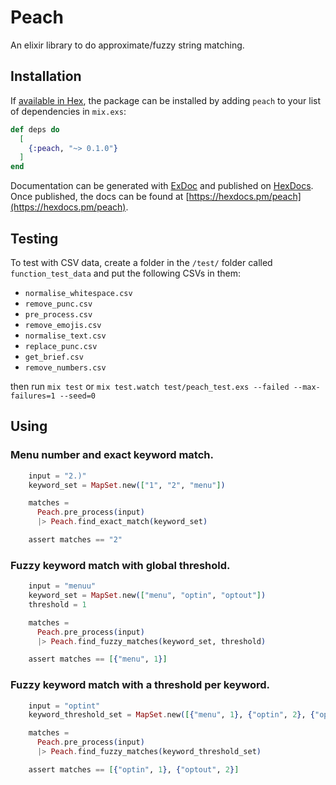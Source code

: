 # Peach

An elixir library to do approximate/fuzzy string matching.

## Installation

If [available in Hex](https://hex.pm/docs/publish), the package can be installed
by adding `peach` to your list of dependencies in `mix.exs`:

```elixir
def deps do
  [
    {:peach, "~> 0.1.0"}
  ]
end
```

Documentation can be generated with [ExDoc](https://github.com/elixir-lang/ex_doc)
and published on [HexDocs](https://hexdocs.pm). Once published, the docs can
be found at [https://hexdocs.pm/peach](https://hexdocs.pm/peach).

## Testing

To test with CSV data, create a folder in the `/test/` folder called `function_test_data` and put the following CSVs in them:

* `normalise_whitespace.csv`
* `remove_punc.csv`
* `pre_process.csv`
* `remove_emojis.csv`
* `normalise_text.csv`
* `replace_punc.csv`
* `get_brief.csv`
* `remove_numbers.csv`

then run `mix test`
or `mix test.watch test/peach_test.exs --failed --max-failures=1 --seed=0`

## Using

### Menu number and exact keyword match.
```elixir
    input = "2.)"
    keyword_set = MapSet.new(["1", "2", "menu"])

    matches =
      Peach.pre_process(input)
      |> Peach.find_exact_match(keyword_set)

    assert matches == "2"
```

### Fuzzy keyword match with global threshold.

```elixir
    input = "menuu"
    keyword_set = MapSet.new(["menu", "optin", "optout"])
    threshold = 1

    matches =
      Peach.pre_process(input)
      |> Peach.find_fuzzy_matches(keyword_set, threshold)

    assert matches == [{"menu", 1}]
```

### Fuzzy keyword match with a threshold per keyword.

```elixir
    input = "optint"
    keyword_threshold_set = MapSet.new([{"menu", 1}, {"optin", 2}, {"optout", 2}])

    matches =
      Peach.pre_process(input)
      |> Peach.find_fuzzy_matches(keyword_threshold_set)

    assert matches == [{"optin", 1}, {"optout", 2}]
```
